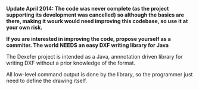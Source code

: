 **Update April 2014: The code was never complete (as the project supporting its development was cancelled) so although the basics are there, making it wourk would need improving this codebase, so use it at your own risk.**

**If you are interested in improving the code, propose yourself as a commiter. The world NEEDS an easy DXF writing library for Java**


The Dexefer project is intended as a Java, annnotation driven library for writing DXF without a prior knowledge of the format.

All low-level command output is done by the library, so the programmer just need to define the drawing itself.